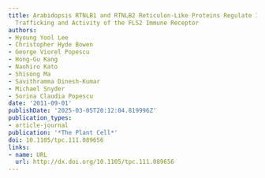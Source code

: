 ```yaml
---
title: Arabidopsis RTNLB1 and RTNLB2 Reticulon-Like Proteins Regulate Intracellular
  Trafficking and Activity of the FLS2 Immune Receptor
authors:
- Hyoung Yool Lee
- Christopher Hyde Bowen
- George Viorel Popescu
- Hong-Gu Kang
- Naohiro Kato
- Shisong Ma
- Savithramma Dinesh-Kumar
- Michael Snyder
- Sorina Claudia Popescu
date: '2011-09-01'
publishDate: '2025-03-05T20:12:04.819996Z'
publication_types:
- article-journal
publication: '*The Plant Cell*'
doi: 10.1105/tpc.111.089656
links:
- name: URL
  url: http://dx.doi.org/10.1105/tpc.111.089656
---
```

